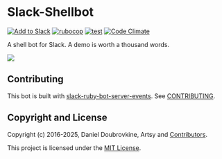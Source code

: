 # Slack-Shellbot

[![Add to Slack](https://platform.slack-edge.com/img/add_to_slack@2x.png)](http://shell.playplay.io)
[![rubocop](https://github.com/slack-ruby/slack-shellbot/actions/workflows/rubocop.yml/badge.svg)](https://github.com/slack-ruby/slack-shellbot/actions/workflows/rubocop.yml)
[![test](https://github.com/slack-ruby/slack-shellbot/actions/workflows/test.yml/badge.svg)](https://github.com/slack-ruby/slack-shellbot/actions/workflows/test.yml)
[![Code Climate](https://codeclimate.com/github/slack-ruby/slack-shellbot/badges/gpa.svg)](https://codeclimate.com/github/slack-ruby/slack-shellbot)

A shell bot for Slack. A demo is worth a thousand words.

![](public/img/vi.gif)

## Contributing

This bot is built with [slack-ruby-bot-server-events](https://github.com/slack-ruby/slack-ruby-bot-server-events). See [CONTRIBUTING](CONTRIBUTING.md).

## Copyright and License

Copyright (c) 2016-2025, Daniel Doubrovkine, Artsy and [Contributors](CHANGELOG.md).

This project is licensed under the [MIT License](LICENSE.md).
